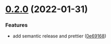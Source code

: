 # [0.2.0](https://github.com/releaseband/commitlint-config/compare/v0.1.2...v0.2.0) (2022-01-31)


### Features

* add semantic release and prettier ([0e69168](https://github.com/releaseband/commitlint-config/commit/0e69168233e116fade6fe7200bc53399f0384537))
